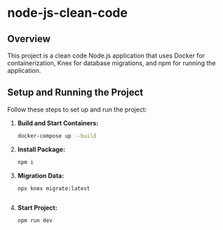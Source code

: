 # node-js-clean-code

## Overview

This project is a clean code Node.js application that uses Docker for containerization, Knex for database migrations, and npm for running the application. 

## Setup and Running the Project

Follow these steps to set up and run the project:

1. **Build and Start Containers:**

   ```bash
   docker-compose up --build

2. **Install Package:**

    ```bash
   npm i
   
3. **Migration Data:**

   ```bash
   npx knex migrate:latest



4. **Start Project:**

    ```bash
   npm run dev


